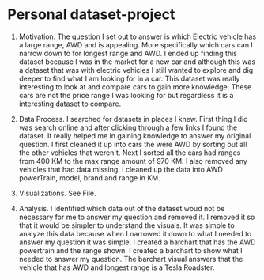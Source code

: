 # Personal dataset-project
1. Motivation.
  The question I set out to answer is which Electric vehicle has a large range, AWD and is appealing.
  More specifically which cars can I narrow down to for longest range and AWD.  I ended up finding 
  this dataset because I was in the market for a new car and although this was a dataset that was 
  with electric vehicles I still wanted to explore and dig deeper to find what I am looking for in
  a car. This dataset was really interesting to look at and compare cars to gain more knowledge. 
  These cars are not the price range I was looking for but regardless it is a interesting dataset 
  to compare.
  
2. Data Process.
  I searched for datasets in places I knew. First thing I did was search online and after clicking 
  through a few links I found the dataset. It really helped me in gaining knowledge to answer my 
  original question. I first cleaned it up into cars the were AWD by sorting out all the other vehicles
  that weren't. Next I sorted all the cars had ranges from 400 KM to the max range amount of 970 KM.
  I also removed any vehicles that had data missing. I cleaned up the data into AWD powerTrain, model,
  brand and range in KM.  
  
  3. Visualizations.
    See File.
 
 4. Analysis.
  I identified which data out of the dataset woud not be necessary for me to answer my question and removed
  it. I removed it so that it would be simpler to understand the visuals. It was simple to analyze this data 
  because when I narrowed it down to what I needed to answer my question it was simple. I created a barchart
  that has the AWD powertrain and the range shown. I created a barchart to show what I needed to answer my 
  question. The barchart visual answers that the vehicle that has AWD and longest range is a Tesla Roadster. 
